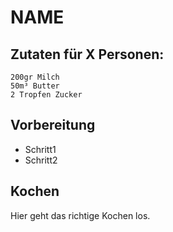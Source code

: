# NAME

## Zutaten für X Personen:

```
200gr Milch
50m³ Butter
2 Tropfen Zucker
```

## Vorbereitung

- Schritt1 
- Schritt2

## Kochen

Hier geht das richtige Kochen los.
